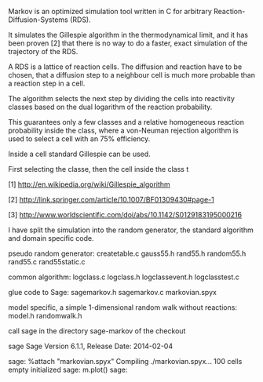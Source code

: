 Markov is an optimized simulation tool written in C for arbitrary 
Reaction-Diffusion-Systems (RDS).

It simulates the Gillespie algorithm in the thermodynamical limit, 
and it has been proven [2] that there is no way to do a faster, 
exact simulation of the trajectory of the RDS.

A RDS is a lattice of reaction cells. The diffusion and reaction 
have to be chosen, that a diffusion step to a neighbour cell 
is much more probable than a reaction step in a cell.

The algorithm selects the next step by dividing the cells into reactivity 
classes based on the dual logarithm of the reaction probability.

This guarantees only a few classes and a relative homogeneous 
reaction probability inside the class, where a von-Neuman rejection 
algorithm is used to select a cell with an 75% efficiency.

Inside a cell standard Gillespie can be used.

First selecting the classe, then the cell inside the class t

[1]  http://en.wikipedia.org/wiki/Gillespie_algorithm

[2]  http://link.springer.com/article/10.1007/BF01309430#page-1

[3]  http://www.worldscientific.com/doi/abs/10.1142/S0129183195000216

I have split the simulation into the random generator, the standard algorithm
and domain specific code.

pseudo random generator:
     createtable.c 
     gauss55.h
     rand55.h 
     random55.h 
     rand55.c
     rand55static.c

common algorithm:
     logclass.c 
     logclass.h
     logclassevent.h
     logclasstest.c  

glue code to Sage:
    sagemarkov.h
    sagemarkov.c
    markovian.spyx     

model specific, a simple 1-dimensional random walk without reactions:
    model.h
    randomwalk.h

call sage in the directory sage-markov of the checkout

sage
Sage Version 6.1.1, Release Date: 2014-02-04                       

sage: %attach "markovian.spyx"
   Compiling ./markovian.spyx...
   100 cells empty initialized
sage: m.plot()
<picture pops up>
sage: 
